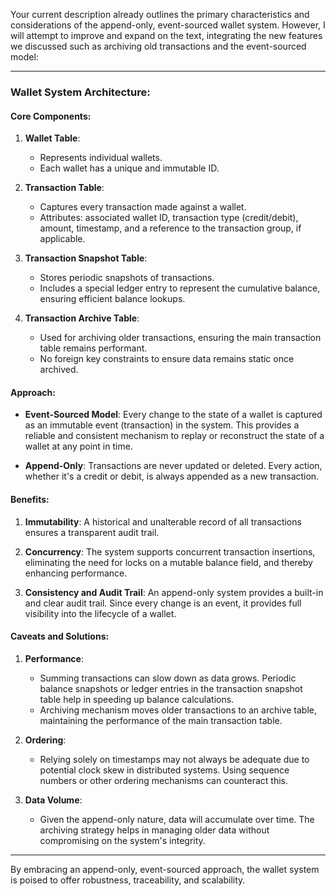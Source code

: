 Your current description already outlines the primary characteristics and considerations of the append-only, event-sourced wallet system. However, I will attempt to improve and expand on the text, integrating the new features we discussed such as archiving old transactions and the event-sourced model:

---

### Wallet System Architecture:

#### Core Components:

1. **Wallet Table**:
   - Represents individual wallets.
   - Each wallet has a unique and immutable ID.

2. **Transaction Table**:
   - Captures every transaction made against a wallet.
   - Attributes: associated wallet ID, transaction type (credit/debit), amount, timestamp, and a reference to the transaction group, if applicable.

3. **Transaction Snapshot Table**:
   - Stores periodic snapshots of transactions.
   - Includes a special ledger entry to represent the cumulative balance, ensuring efficient balance lookups.

4. **Transaction Archive Table**:
   - Used for archiving older transactions, ensuring the main transaction table remains performant.
   - No foreign key constraints to ensure data remains static once archived.

#### Approach:

- **Event-Sourced Model**: Every change to the state of a wallet is captured as an immutable event (transaction) in the system. This provides a reliable and consistent mechanism to replay or reconstruct the state of a wallet at any point in time.

- **Append-Only**: Transactions are never updated or deleted. Every action, whether it's a credit or debit, is always appended as a new transaction.

#### Benefits:

1. **Immutability**: A historical and unalterable record of all transactions ensures a transparent audit trail.

2. **Concurrency**: The system supports concurrent transaction insertions, eliminating the need for locks on a mutable balance field, and thereby enhancing performance.

3. **Consistency and Audit Trail**: An append-only system provides a built-in and clear audit trail. Since every change is an event, it provides full visibility into the lifecycle of a wallet.

#### Caveats and Solutions:

1. **Performance**:
   - Summing transactions can slow down as data grows. Periodic balance snapshots or ledger entries in the transaction snapshot table help in speeding up balance calculations.
   - Archiving mechanism moves older transactions to an archive table, maintaining the performance of the main transaction table.

2. **Ordering**:
   - Relying solely on timestamps may not always be adequate due to potential clock skew in distributed systems. Using sequence numbers or other ordering mechanisms can counteract this.

3. **Data Volume**:
   - Given the append-only nature, data will accumulate over time. The archiving strategy helps in managing older data without compromising on the system's integrity.

---

By embracing an append-only, event-sourced approach, the wallet system is poised to offer robustness, traceability, and scalability.
